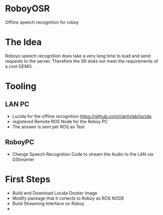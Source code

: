 # RoboyOSR
Offline speech recognition for roboy

# The Idea

Roboys speech recognition does take a very long time to load and send requests to the server.
Therefore the SR does not meet the requirements of a cool DEMO.


# Tooling

## LAN PC
- Lucida for the offline recognition https://github.com/claritylab/lucida
- registered Remote ROS Node for the Roboy PC
- The answer is sent per ROS as Text

## RoboyPC

- Change Speech Recognition Code to stream the Audio to the LAN via GStreamer



# First Steps
- Build and Download Lucida Docker Image
- Modify package that it conects to Roboy as ROS NODE
- Build Streaming Interface on Roboy
- 
